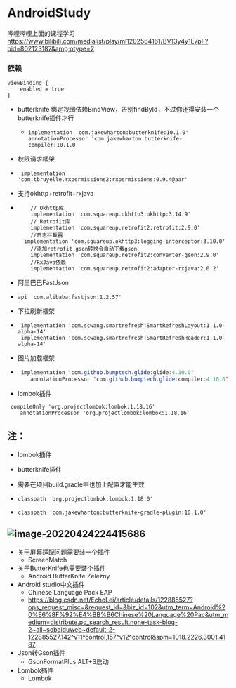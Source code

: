 # AndroidStudy

哔哩哔哩上面的课程学习   https://www.bilibili.com/medialist/play/ml1202564161/BV13y4y1E7pF?oid=802123187&amp;otype=2



### 依赖



    viewBinding {
        enabled = true
    }
* butterknife  绑定视图依赖BindView，告别findById，不过你还得安装一个butterknife插件才行

  * ```
    implementation 'com.jakewharton:butterknife:10.1.0'
    annotationProcessor 'com.jakewharton:butterknife-compiler:10.1.0'
    ```

* 权限请求框架

* ```
   implementation 'com.tbruyelle.rxpermissions2:rxpermissions:0.9.4@aar'
   ```
  
* 支持okhttp+retrofit+rxjava

* ```
      // Okhttp库
      implementation 'com.squareup.okhttp3:okhttp:3.14.9'
      // Retrofit库
      implementation 'com.squareup.retrofit2:retrofit:2.9.0'
      //日志拦截器
    implementation 'com.squareup.okhttp3:logging-interceptor:3.10.0'
      //添加retrofit gson转换会自动下载gson
      implementation 'com.squareup.retrofit2:converter-gson:2.9.0'
      //RxJava依赖
      implementation 'com.squareup.retrofit2:adapter-rxjava:2.0.2'
  ```
  
*  阿里巴巴FastJson

* ```
  api 'com.alibaba:fastjson:1.2.57'
  ```

* 下拉刷新框架

* ```
   implementation 'com.scwang.smartrefresh:SmartRefreshLayout:1.1.0-alpha-14'
   implementation 'com.scwang.smartrefresh:SmartRefreshHeader:1.1.0-alpha-14'
  ```

* 图片加载框架

* ```java
   implementation 'com.github.bumptech.glide:glide:4.10.0'
      annotationProcessor 'com.github.bumptech.glide:compiler:4.10.0'
  ```

* lombok插件

```
 compileOnly 'org.projectlombok:lombok:1.18.16'
    annotationProcessor 'org.projectlombok:lombok:1.18.16'
```

## 注：

* lombok插件

* butterknife插件

* 需要在项目build.gradle中也加上配置才能生效

* ```
  classpath 'org.projectlombok:lombok:1.18.0' 
  ```

* ```
  classpath 'com.jakewharton:butterknife-gradle-plugin:10.1.0' 
  ```

## ![image-20220424224415686](C:\Users\zcq\AppData\Roaming\Typora\typora-user-images\image-20220424224415686.png)

* 关于屏幕适配问题需要装一个插件
  * ScreenMatch
* 关于ButterKnife也需要装个插件
  * Android ButterKnife Zelezny
* Android studio中文插件
  * Chinese Language Pack EAP
  * https://blog.csdn.net/EchoLei/article/details/122885527?ops_request_misc=&request_id=&biz_id=102&utm_term=Android%20%E6%8F%92%E4%BB%B6Chinese%20Language%20Pac&utm_medium=distribute.pc_search_result.none-task-blog-2~all~sobaiduweb~default-2-122885527.142^v11^control,157^v12^control&spm=1018.2226.3001.4187
* Json转Gson插件
  * GsonFormatPlus    ALT+S启动
* Lombok插件
  * Lombok
